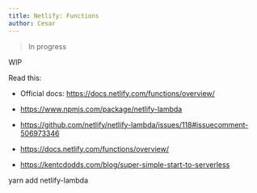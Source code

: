 ```yaml
---
title: Netlify: Functions
author: Cesar
---
```


> In progress

WIP

<!--truncate-->

Read this:

- Official docs: https://docs.netlify.com/functions/overview/

- https://www.npmjs.com/package/netlify-lambda
- https://github.com/netlify/netlify-lambda/issues/118#issuecomment-506973346
- https://docs.netlify.com/functions/overview/
- https://kentcdodds.com/blog/super-simple-start-to-serverless

yarn add netlify-lambda

